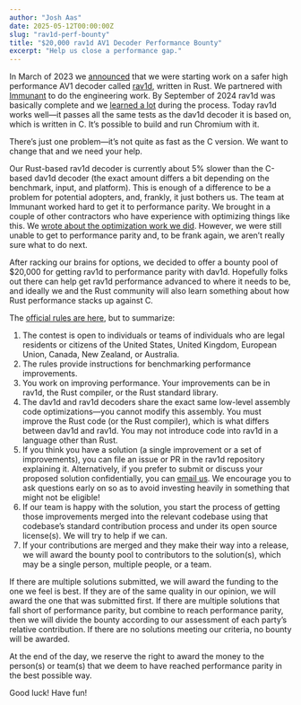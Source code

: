 ```yaml
---
author: "Josh Aas"
date: 2025-05-12T00:00:00Z
slug: "rav1d-perf-bounty"
title: "$20,000 rav1d AV1 Decoder Performance Bounty"
excerpt: "Help us close a performance gap."
---
```


In March of 2023 we [announced](/blog/safer-av1-decoder/) that we were starting work on a safer high performance AV1 decoder called [rav1d](https://github.com/memorysafety/rav1d), written in Rust. We partnered with [Immunant](https://immunant.com/) to do the engineering work. By September of 2024 rav1d was basically complete and we [learned a lot](/blog/porting-c-to-rust-for-av1/) during the process. Today rav1d works well—it passes all the same tests as the dav1d decoder it is based on, which is written in C. It’s possible to build and run Chromium with it.

There’s just one problem—it’s not quite as fast as the C version. We want to change that and we need your help.

Our Rust-based rav1d decoder is currently about 5% slower than the C-based dav1d decoder (the exact amount differs a bit depending on the benchmark, input, and platform). This is enough of a difference to be a problem for potential adopters, and, frankly, it just bothers us. The team at Immunant worked hard to get it to performance parity. We brought in a couple of other contractors who have experience with optimizing things like this. We [wrote about the optimization work we did](/blog/rav1d-performance-optimization/). However, we were still unable to get to performance parity and, to be frank again, we aren’t really sure what to do next.

After racking our brains for options, we decided to offer a bounty pool of $20,000 for getting rav1d to performance parity with dav1d. Hopefully folks out there can help get rav1d performance advanced to where it needs to be, and ideally we and the Rust community will also learn something about how Rust performance stacks up against C.

The [official rules are here](/rav1d-bounty-official-rules), but to summarize:

1. The contest is open to individuals or teams of individuals who are legal residents or citizens of the United States, United Kingdom, European Union, Canada, New Zealand, or Australia.
2. The rules provide instructions for benchmarking performance improvements.
3. You work on improving performance. Your improvements can be in rav1d, the Rust compiler, or the Rust standard library.
4. The dav1d and rav1d decoders share the exact same low-level assembly code optimizations—you cannot modify this assembly. You must improve the Rust code (or the Rust compiler), which is what differs between dav1d and rav1d. You may not introduce code into rav1d in a language other than Rust.
5. If you think you have a solution (a single improvement or a set of improvements), you can file an issue or PR in the rav1d repository explaining it. Alternatively, if you prefer to submit or discuss your proposed solution confidentially, you can [email us](mailto:hello@memorysafety.org).  We encourage you to ask questions early on so as to avoid investing heavily in something that might not be eligible!
6. If our team is happy with the solution, you start the process of getting those improvements merged into the relevant codebase using that codebase’s standard contribution process and under its open source license(s). We will try to help if we can.
7. If your contributions are merged and they make their way into a release, we will award the bounty pool to contributors to the solution(s), which may be a single person, multiple people, or a team.

If there are multiple solutions submitted, we will award the funding to the one we feel is best. If they are of the same quality in our opinion, we will award the one that was submitted first. If there are multiple solutions that fall short of performance parity, but combine to reach performance parity, then we will divide the bounty according to our assessment of each party’s relative contribution. If there are no solutions meeting our criteria, no bounty will be awarded.

At the end of the day, we reserve the right to award the money to the person(s) or team(s) that we deem to have reached performance parity in the best possible way.

Good luck! Have fun!
